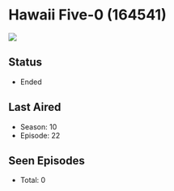 # Hawaii Five-0 (164541)

<img src="https://dg31sz3gwrwan.cloudfront.net/poster/164541/563021-0-optimized.jpg" />

## Status
* Ended
## Last Aired
* Season: 10
* Episode: 22
## Seen Episodes
* Total: 0
